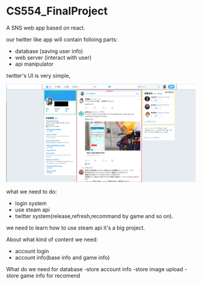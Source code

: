 # CS554_FinalProject
A SNS web app based on react.

our twitter like app will contain folloing parts:
 - database  (saving user info)
 - web server (interact with user)
 - api manipulator

twitter's UI is very simple,

![UI-sample](UI-sample1.png)

what we need to do:
 - login system
 - use steam api
 - twitter system(release,refresh,recommand by game and so on).

we need to learn how to use steam api it's a big project.

About what kind of content we need: 
 - account login
 - account info(base info and game info)

What do we need for database
 -store account info
 -store image upload
 -store game info for recomend
